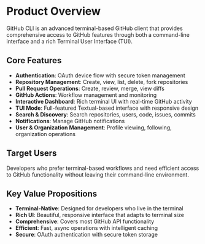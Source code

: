 # Product Overview

GitHub CLI is an advanced terminal-based GitHub client that provides comprehensive access to GitHub features through both a command-line interface and a rich Terminal User Interface (TUI).

## Core Features

- **Authentication**: OAuth device flow with secure token management
- **Repository Management**: Create, view, list, delete, fork repositories
- **Pull Request Operations**: Create, review, merge, view diffs
- **GitHub Actions**: Workflow management and monitoring
- **Interactive Dashboard**: Rich terminal UI with real-time GitHub activity
- **TUI Mode**: Full-featured Textual-based interface with responsive design
- **Search & Discovery**: Search repositories, users, code, issues, commits
- **Notifications**: Manage GitHub notifications
- **User & Organization Management**: Profile viewing, following, organization operations

## Target Users

Developers who prefer terminal-based workflows and need efficient access to GitHub functionality without leaving their command-line environment.

## Key Value Propositions

- **Terminal-Native**: Designed for developers who live in the terminal
- **Rich UI**: Beautiful, responsive interface that adapts to terminal size
- **Comprehensive**: Covers most GitHub API functionality
- **Efficient**: Fast, async operations with intelligent caching
- **Secure**: OAuth authentication with secure token storage